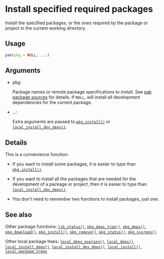 # Install specified required packages

Install the specified packages, or the ones required by the package or
project in the current working directory.

## Usage

``` r
pak(pkg = NULL, ...)
```

## Arguments

- pkg:

  Package names or remote package specifications to install. See [pak
  package
  sources](https://pak.r-lib.org/dev/reference/pak_package_sources.md)
  for details. If `NULL`, will install all development dependencies for
  the current package.

- ...:

  Extra arguments are passed to
  [`pkg_install()`](https://pak.r-lib.org/dev/reference/pkg_install.md)
  or
  [`local_install_dev_deps()`](https://pak.r-lib.org/dev/reference/local_install_dev_deps.md).

## Details

This is a convenience function:

- If you want to install some packages, it is easier to type than
  [`pkg_install()`](https://pak.r-lib.org/dev/reference/pkg_install.md).

- If you want to install all the packages that are needed for the
  development of a package or project, then it is easier to type than
  [`local_install_dev_deps()`](https://pak.r-lib.org/dev/reference/local_install_dev_deps.md).

- You don't need to remember two functions to install packages, just
  one.

## See also

Other package functions:
[`lib_status()`](https://pak.r-lib.org/dev/reference/lib_status.md),
[`pkg_deps_tree()`](https://pak.r-lib.org/dev/reference/pkg_deps_tree.md),
[`pkg_deps()`](https://pak.r-lib.org/dev/reference/pkg_deps.md),
[`pkg_download()`](https://pak.r-lib.org/dev/reference/pkg_download.md),
[`pkg_install()`](https://pak.r-lib.org/dev/reference/pkg_install.md),
[`pkg_remove()`](https://pak.r-lib.org/dev/reference/pkg_remove.md),
[`pkg_status()`](https://pak.r-lib.org/dev/reference/pkg_status.md),
[`pkg_sysreqs()`](https://pak.r-lib.org/dev/reference/pkg_sysreqs.md)

Other local package trees:
[`local_deps_explain()`](https://pak.r-lib.org/dev/reference/local_deps_explain.md),
[`local_deps()`](https://pak.r-lib.org/dev/reference/local_deps.md),
[`local_install_deps()`](https://pak.r-lib.org/dev/reference/local_install_deps.md),
[`local_install_dev_deps()`](https://pak.r-lib.org/dev/reference/local_install_dev_deps.md),
[`local_install()`](https://pak.r-lib.org/dev/reference/local_install.md),
[`local_package_trees`](https://pak.r-lib.org/dev/reference/local_package_trees.md)
